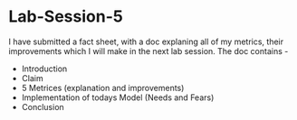 # Lab-Session-5

I have submitted a fact sheet, with a doc explaning all of my metrics, their improvements which I will make in the next lab session. 
The doc contains -
- Introduction 
- Claim
- 5 Metrices (explanation and improvements)
- Implementation of todays Model (Needs and Fears)
- Conclusion 
